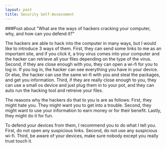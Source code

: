 ```yaml
---
layout: post
title: Security Self-Assessment
---
```


###Post about "What are the ways of hackers cracking your computer, why, and how can you defend it?"

  The hackers are able to hack into the computer in many ways, but I would like to introduce 3 ways of them. 
First, they can send some links to me as an important site, and if you click it, a troy virus comes into your computer and the hacker can
retrieve all your files depending on the type of the virus. Second, if they are close enough with you, they can open a wi-fi for you to log in.
If you log in, the hacker can see everything you have in your device. Or else, the hacker can use the same wi-fi with you and steal the packages, and
get you information. Third, if they are really close enough to you, they can use a small os device and just plug them in to your pot, and they can
auto run the hacking tool and retreive your files.

  The reasons why the hackers do that to you is are as follows: First, they might hate you. They might want you to get into a trouble. Second, they might
want to use your information to earn money or for their benefit. Lastly, they might do it for fun.
  
  To defend your devices from them, I recommend you to do what I tell you. First, do not open any suspicious links. Second, do not use any suspicious
  wi-fi. Third, be aware of your devices, make sure nobody except you really trust touch it.
